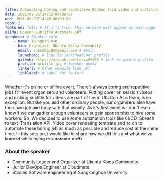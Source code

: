 ```yaml
---
title: Automating boring and repetitive UbuCon Asia video and subtitle stuffs
date: 2021-09-26T14:15:00+09:00
end: 2021-09-26T14:45:00+09:00
room: 2
featured: false # If it's true. This session will appear on main page.
slide: Ubucon_Subtitle_Automate.pdf
speakers: # Speaker info
    - name: Youngbin Han
      bio: Organizer, Ubuntu Korea Community
      email: sukso96100@gmail.com # Email
      launchpad: # link to launchpad.net profile
      github: https://github.com/sukso96100 # link to github profile
      profile: profile.jpg # Speaker photo
      linkurl: # Other website link url
      linklabel: # Label for linkurl
---
```

Whether it's online or offline event, There's always boring and repetitive jobs for event organizers and volunteers. Putting cover on session videos and making subtitle for videos are part of them.
UbuCon Asia team, is no exception. But like you and other ordinary people, our organizers also have their own job and busy with that usually. As it's first event we don't even know if we can gather enough volunteers or gain sponsorship to hire some workers.
So, We decided to use some automation tools like CI/CD, Speech to text, Translation API, Video cover rendering template and so on to automate these boring job as much as possible and reduce cost at the same time.
In this session, I would like to share how we did this and what we've learned while trying to automate stuffs.

### About the speaker
 - Community Leader and Organizer at Ubuntu Korea Community
 - Junior DevOps Engineer at Cloudmate
 - Studies Software engineering at Sungkonghoe University